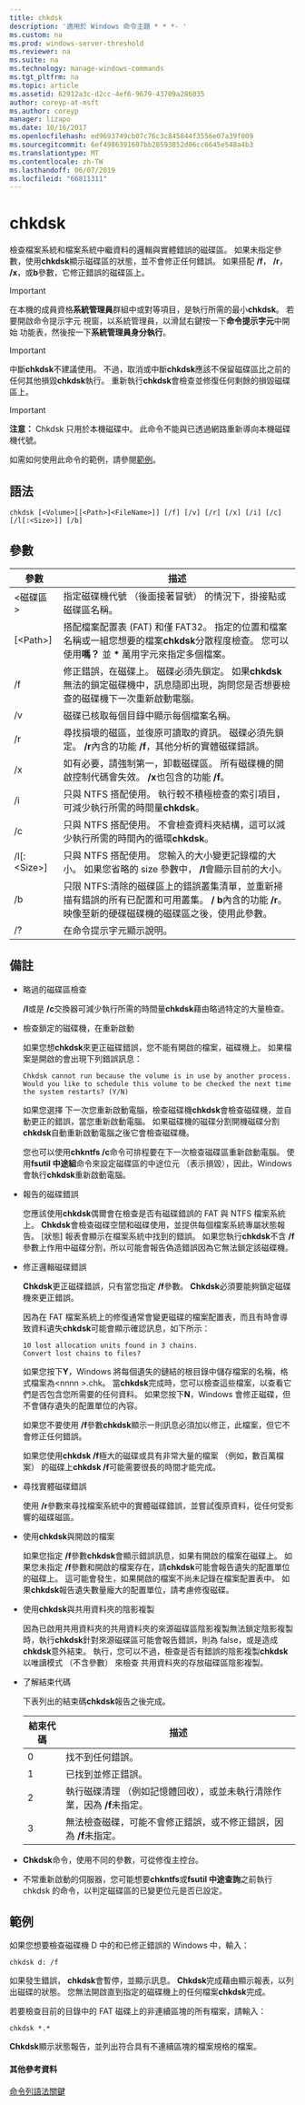 ```yaml
---
title: chkdsk
description: '適用於 Windows 命令主題 * * *- '
ms.custom: na
ms.prod: windows-server-threshold
ms.reviewer: na
ms.suite: na
ms.technology: manage-windows-commands
ms.tgt_pltfrm: na
ms.topic: article
ms.assetid: 62912a3c-d2cc-4ef6-9679-43709a286035
author: coreyp-at-msft
ms.author: coreyp
manager: lizapo
ms.date: 10/16/2017
ms.openlocfilehash: ed9693749cb07c76c3c845844f3556e07a39f009
ms.sourcegitcommit: 6ef4986391607bb28593852d06cc6645e548a4b3
ms.translationtype: MT
ms.contentlocale: zh-TW
ms.lasthandoff: 06/07/2019
ms.locfileid: "66811311"
---
```

# <a name="chkdsk"></a>chkdsk

檢查檔案系統和檔案系統中繼資料的邏輯與實體錯誤的磁碟區。 如果未指定參數，使用**chkdsk**顯示磁碟區的狀態，並不會修正任何錯誤。 如果搭配 **/f**， **/r**， **/x**，或**b**參數，它修正錯誤的磁碟區上。

> [!IMPORTANT]
> 在本機的成員資格**系統管理員**群組中或對等項目，是執行所需的最小**chkdsk**。 若要開啟命令提示字元 視窗，以系統管理員，以滑鼠右鍵按一下**命令提示字元**中開始 功能表，然後按一下**系統管理員身分執行**。

> [!IMPORTANT]
> 中斷**chkdsk**不建議使用。 不過，取消或中斷**chkdsk**應該不保留磁碟區比之前的任何其他損毀**chkdsk**執行。 重新執行**chkdsk**會檢查並修復任何剩餘的損毀磁碟區上。

> [!IMPORTANT]
> **注意：** Chkdsk 只用於本機磁碟中。 此命令不能與已透過網路重新導向本機磁碟機代號。

如需如何使用此命令的範例，請參閱[範例](#examples)。

## <a name="syntax"></a>語法

```
chkdsk [<Volume>[[<Path>]<FileName>]] [/f] [/v] [/r] [/x] [/i] [/c] [/l[:<Size>]] [/b]  
```

## <a name="parameters"></a>參數

|      參數      |                                                                                                                      描述                                                                                                                       |
|---------------------|--------------------------------------------------------------------------------------------------------------------------------------------------------------------------------------------------------------------------------------------------------|
|      \<磁碟區 >      |                                                                                     指定磁碟機代號 （後面接著冒號） 的情況下，掛接點或磁碟區名稱。                                                                                     |
| [\<Path>]<FileName> | 搭配檔案配置表 (FAT) 和僅 FAT32。 指定的位置和檔案名稱或一組您想要的檔案**chkdsk**分散程度檢查。 您可以使用**嗎？** 並 **&#42;** 萬用字元來指定多個檔案。 |
|         /f          |                             修正錯誤，在磁碟上。 磁碟必須先鎖定。 如果**chkdsk**無法的鎖定磁碟機中，訊息隨即出現，詢問您是否想要檢查的磁碟機下一次重新啟動電腦。                             |
|         /v          |                                                                                       磁碟已核取每個目錄中顯示每個檔案名稱。                                                                                        |
|         /r          |                                   尋找損壞的磁區，並復原可讀取的資訊。 磁碟必須先鎖定。 **/r**內含的功能 **/f**，其他分析的實體磁碟錯誤。                                   |
|         /x          |                                                  如有必要，請強制第一，卸載磁碟區。 所有磁碟機的開啟控制代碼會失效。 **/x**也包含的功能 **/f**。                                                   |
|         /i          |                                                           只與 NTFS 搭配使用。 執行較不積極檢查的索引項目，可減少執行所需的時間量**chkdsk**。                                                            |
|         /c          |                                                          只與 NTFS 搭配使用。 不會檢查資料夾結構，這可以減少執行所需的時間內的循環**chkdsk**。                                                           |
|    /l[:\<Size>]     |                                                         只與 NTFS 搭配使用。 您輸入的大小變更記錄檔的大小。 如果您省略的 size 參數中， **/l**會顯示目前的大小。                                                          |
|         /b          |           只限 NTFS:清除的磁碟區上的錯誤叢集清單，並重新掃描有錯誤的所有已配置和可用叢集。 **/ b**內含的功能 **/r**。 映像至新的硬碟磁碟機的磁碟區之後，使用此參數。            |
|         /?          |                                                                                                          在命令提示字元顯示說明。                                                                                                          |

## <a name="remarks"></a>備註

- 略過的磁碟區檢查

  **/I**或是 **/c**交換器可減少執行所需的時間量**chkdsk**藉由略過特定的大量檢查。
- 檢查鎖定的磁碟機，在重新啟動

  如果您想**chkdsk**來更正磁碟錯誤，您不能有開啟的檔案，磁碟機上。 如果檔案是開啟的會出現下列錯誤訊息：

  ```
  Chkdsk cannot run because the volume is in use by another process. Would you like to schedule this volume to be checked the next time the system restarts? (Y/N)  
  ``` 

  如果您選擇 下一次您重新啟動電腦，檢查磁碟機**chkdsk**會檢查磁碟機，並自動更正的錯誤，當您重新啟動電腦。 如果磁碟機的磁碟分割開機磁碟分割**chkdsk**自動重新啟動電腦之後它會檢查磁碟機。

  您也可以使用**chkntfs /c**命令可排程要在下一次檢查磁碟區重新啟動電腦。 使用**fsutil 中途組**命令來設定磁碟區的中途位元 （表示損毀），因此，Windows 會執行**chkdsk**重新啟動電腦。
- 報告的磁碟錯誤

  您應該使用**chkdsk**偶爾會在檢查是否有磁碟錯誤的 FAT 與 NTFS 檔案系統上。 **Chkdsk**會檢查磁碟空間和磁碟使用，並提供每個檔案系統專屬狀態報告。 [狀態] 報表會顯示在檔案系統中找到的錯誤。 如果您執行**chkdsk**不含 **/f**參數上作用中磁碟分割，所以可能會報告偽造錯誤因為它無法鎖定該磁碟機。
- 修正邏輯磁碟錯誤

  **Chkdsk**更正磁碟錯誤，只有當您指定 **/f**參數。 **Chkdsk**必須要能夠鎖定磁碟機來更正錯誤。

  因為在 FAT 檔案系統上的修復通常會變更磁碟的檔案配置表，而且有時會導致資料遺失**chkdsk**可能會顯示確認訊息，如下所示：

  ```
  10 lost allocation units found in 3 chains.  
  Convert lost chains to files?  
  ``` 

  如果您按下**Y**，Windows 將每個遺失的鏈結的根目錄中儲存檔案的名稱，格式檔案為\<nnnn >.chk。 當**chkdsk**完成時，您可以檢查這些檔案，以查看它們是否包含您所需要的任何資料。 如果您按下**N**，Windows 會修正磁碟，但不會儲存遺失的配置單位的內容。

  如果您不要使用 **/f**參數**chkdsk**顯示一則訊息必須加以修正，此檔案，但它不會修正任何錯誤。

  如果您使用**chkdsk /f**極大的磁碟或具有非常大量的檔案 （例如，數百萬檔案） 的磁碟上**chkdsk /f**可能需要很長的時間才能完成。

- 尋找實體磁碟錯誤

  使用 **/r**參數來尋找檔案系統中的實體磁碟錯誤，並嘗試復原資料，從任何受影響的磁碟磁區。

- 使用**chkdsk**與開啟的檔案

  如果您指定 **/f**參數**chkdsk**會顯示錯誤訊息，如果有開啟的檔案在磁碟上。 如果您未指定 **/f**參數和開啟的檔案存在，請**chkdsk**可能會報告遺失的配置單位的磁碟上。 這可能會發生，如果開啟的檔案不尚未記錄在檔案配置表中。 如果**chkdsk**報告遺失數量龐大的配置單位，請考慮修復磁碟。

- 使用**chkdsk**與共用資料夾的陰影複製

  因為已啟用共用資料夾的共用資料夾的來源磁碟區陰影複製無法鎖定陰影複製時，執行**chkdsk**針對來源磁碟區可能會報告錯誤，則為 false，或是造成**chkdsk**意外結束。 執行，您可以不過，檢查是否有錯誤的陰影複製**chkdsk**以唯讀模式 （不含參數） 來檢查 共用資料夾的存放磁碟區陰影複製。

- 了解結束代碼

  下表列出的結束碼**chkdsk**報告之後完成。  

  | 結束代碼 |                                                   描述                                                    |
  |-----------|------------------------------------------------------------------------------------------------------------------|
  |     0     |                                              找不到任何錯誤。                                               |
  |     1     |                                           已找到並修正錯誤。                                           |
  |     2     | 執行磁碟清理 （例如記憶體回收），或並未執行清除作業，因為 **/f**未指定。 |
  |     3     | 無法檢查磁碟，可能不會修正錯誤，或不修正錯誤，因為 **/f**未指定。  |


- **Chkdsk**命令，使用不同的參數，可從修復主控台。
- 不常重新啟動的伺服器，您可能想要**chkntfs**或**fsutil 中途查詢**之前執行 chkdsk 的命令，以判定磁碟區的已變更位元是否已設定。

## <a name="examples"></a>範例

如果您想要檢查磁碟機 D 中的和已修正錯誤的 Windows 中，輸入：

```
chkdsk d: /f  
```

如果發生錯誤， **chkdsk**會暫停，並顯示訊息。 **Chkdsk**完成藉由顯示報表，以列出磁碟的狀態。 您無法開啟直到指定的磁碟機上的任何檔案**chkdsk**完成。

若要檢查目前的目錄中的 FAT 磁碟上的非連續區塊的所有檔案，請輸入：

```
chkdsk *.*  
```

**Chkdsk**顯示狀態報告，並列出符合具有不連續區塊的檔案規格的檔案。
#### <a name="additional-references"></a>其他參考資料

[命令列語法關鍵](command-line-syntax-key.md)
